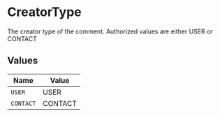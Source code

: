 # CreatorType

The creator type of the comment. Authorized values are either USER or CONTACT


## Values

| Name      | Value     |
| --------- | --------- |
| `USER`    | USER      |
| `CONTACT` | CONTACT   |